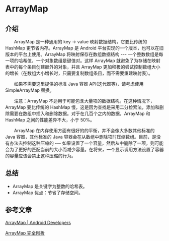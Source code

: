 # ArrayMap

## 介绍
　　ArrayMap 是一种通用的 key -> value 映射数据结构，它要比传统的 HashMap 更节省内存。ArrayMap 是 Android 平台实现的一个版本，也可以在旧版本的平台上使用。ArrayMap 将映射保存在数组数据结构 --- 一个整数数组是每一项的哈希值，一个对象数组是键值对。这样 ArrayMap 就避免了为存储在映射表中的每个条目创建额外的对象，并且 ArrayMap 更加积极的尝试控制数组大小的增长（在数组大小增长时，只需要复制数组条目，而不需要重建映射表）。

　　如果不需要这里提供的标准 Java 容器 API(迭代器等)，请考虑使用 SimpleArrayMap 替换。

　　注意：ArrayMap 不适用于可能包含大量项的数据结构。在这种情况下，ArrayMap 要比传统的 HashMap 慢，这是因为查找是采用二分检索法，添加和删除需要在数组中插入和删除数据。对于在几百个之内的数据，ArrayMap 和 HashMap 之间的性能差异不大，小于 50%。

　　ArrayMap 在内存使用方面有很好的的平衡，并不会像大多数其他标准的 Java 容器，其他标准的 Java 容器会在从数组中删除项时压缩数组。目前，是没有办法去控制这种压缩的 --- 如果设置了一个容量，然后从中删除了一项，则可能会为了更好的匹配当前的大小而减少容量。在将来，一个显示调用方法设置了容器的容量应该会禁止这种压缩的行为。

## 总结

* ArrayMap 是关键字为整数的哈希表。
* ArrayMap 优点：节省了存储空间。

## 参考文章
[ArrayMap | Android Developers](https://developer.android.google.cn/reference/kotlin/androidx/collection/ArrayMap)

[ArrayMap 完全刨析](https://www.jianshu.com/p/1a14fc87b935)